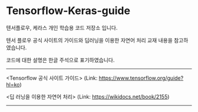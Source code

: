# Tensorflow-Keras-guide

텐서플로우, 케라스 개인 학습용 코드 저장소 입니다.

텐서 플로우 공식 사이트의 가이드와 딥러닝을 이용한 자연어 처리 교재 내용을 참고하였습니다.

코드에 대한 설명은 한글 주석으로 표기하였습니다.

---
<Tensorflow 공식 사이트 가이드>
(Link: https://www.tensorflow.org/guide?hl=ko)

<딥 러닝을 이용한 자연어 처리>
(Link: https://wikidocs.net/book/2155)

---

 

